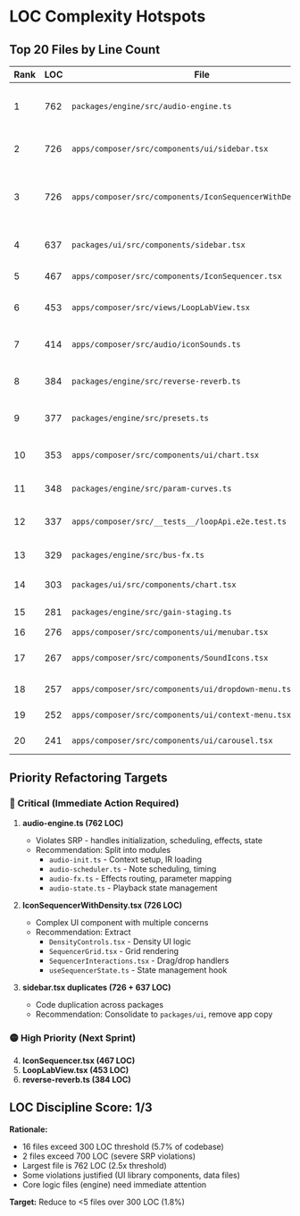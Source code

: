 # LOC Complexity Hotspots

## Top 20 Files by Line Count

| Rank | LOC | File | Severity | Recommendation |
|------|-----|------|----------|----------------|
| 1 | 762 | `packages/engine/src/audio-engine.ts` | 🔴 CRITICAL | Split into 4+ modules: init, scheduling, effects, state |
| 2 | 726 | `apps/composer/src/components/ui/sidebar.tsx` | 🔴 CRITICAL | Duplicate of packages/ui - remove |
| 3 | 726 | `apps/composer/src/components/IconSequencerWithDensity.tsx` | 🔴 CRITICAL | Extract density logic, grid rendering, interaction handlers |
| 4 | 637 | `packages/ui/src/components/sidebar.tsx` | 🔴 CRITICAL | Extract sub-components, use composition |
| 5 | 467 | `apps/composer/src/components/IconSequencer.tsx` | 🟡 HIGH | Extract grid logic, event handlers |
| 6 | 453 | `apps/composer/src/views/LoopLabView.tsx` | 🟡 HIGH | Extract macros, transport, state management |
| 7 | 414 | `apps/composer/src/audio/iconSounds.ts` | 🟡 HIGH | Data file - consider JSON extraction |
| 8 | 384 | `packages/engine/src/reverse-reverb.ts` | 🟡 HIGH | Split reverb algorithm from IR loading |
| 9 | 377 | `packages/engine/src/presets.ts` | 🟡 HIGH | Data file - consider JSON extraction |
| 10 | 353 | `apps/composer/src/components/ui/chart.tsx` | 🟢 MEDIUM | UI library - acceptable if from shadcn |
| 11 | 348 | `packages/engine/src/param-curves.ts` | 🟢 MEDIUM | Extract curve types, validators |
| 12 | 337 | `apps/composer/src/__tests__/loopApi.e2e.test.ts` | 🟢 MEDIUM | Test file - consider splitting by feature |
| 13 | 329 | `packages/engine/src/bus-fx.ts` | 🟢 MEDIUM | Extract FX types, routing logic |
| 14 | 303 | `packages/ui/src/components/chart.tsx` | 🟢 MEDIUM | UI library component |
| 15 | 281 | `packages/engine/src/gain-staging.ts` | ✅ OK | Just under threshold |
| 16 | 276 | `apps/composer/src/components/ui/menubar.tsx` | ✅ OK | Under threshold |
| 17 | 267 | `apps/composer/src/components/SoundIcons.tsx` | ✅ OK | Icon definitions - may be data-heavy |
| 18 | 257 | `apps/composer/src/components/ui/dropdown-menu.tsx` | ✅ OK | UI library component |
| 19 | 252 | `apps/composer/src/components/ui/context-menu.tsx` | ✅ OK | UI library component |
| 20 | 241 | `apps/composer/src/components/ui/carousel.tsx` | ✅ OK | UI library component |

## Priority Refactoring Targets

### 🔴 Critical (Immediate Action Required)

1. **audio-engine.ts (762 LOC)**
   - Violates SRP - handles initialization, scheduling, effects, state
   - Recommendation: Split into modules
     - `audio-init.ts` - Context setup, IR loading
     - `audio-scheduler.ts` - Note scheduling, timing
     - `audio-fx.ts` - Effects routing, parameter mapping
     - `audio-state.ts` - Playback state management

2. **IconSequencerWithDensity.tsx (726 LOC)**
   - Complex UI component with multiple concerns
   - Recommendation: Extract
     - `DensityControls.tsx` - Density UI logic
     - `SequencerGrid.tsx` - Grid rendering
     - `SequencerInteractions.tsx` - Drag/drop handlers
     - `useSequencerState.ts` - State management hook

3. **sidebar.tsx duplicates (726 + 637 LOC)**
   - Code duplication across packages
   - Recommendation: Consolidate to `packages/ui`, remove app copy

### 🟡 High Priority (Next Sprint)

4. **IconSequencer.tsx (467 LOC)**
5. **LoopLabView.tsx (453 LOC)**
6. **reverse-reverb.ts (384 LOC)**

## LOC Discipline Score: 1/3

**Rationale:**
- 16 files exceed 300 LOC threshold (5.7% of codebase)
- 2 files exceed 700 LOC (severe SRP violations)
- Largest file is 762 LOC (2.5x threshold)
- Some violations justified (UI library components, data files)
- Core logic files (engine) need immediate attention

**Target:** Reduce to <5 files over 300 LOC (1.8%)
